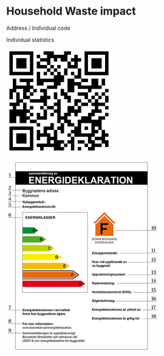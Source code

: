 # Household Waste impact

Address / Individual code

Individual statistics

![QR code](https://raw.githubusercontent.com/alx-a/h-w/main/h-w.png)

![House statistics](https://raw.githubusercontent.com/alx-a/h-w/main/sammanfattning-energiklass.jpeg)

